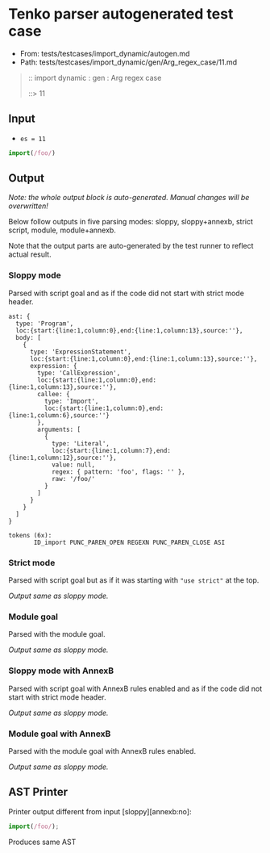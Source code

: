 # Tenko parser autogenerated test case

- From: tests/testcases/import_dynamic/autogen.md
- Path: tests/testcases/import_dynamic/gen/Arg_regex_case/11.md

> :: import dynamic : gen : Arg regex case
>
> ::> 11

## Input

- `es = 11`

`````js
import(/foo/)
`````

## Output

_Note: the whole output block is auto-generated. Manual changes will be overwritten!_

Below follow outputs in five parsing modes: sloppy, sloppy+annexb, strict script, module, module+annexb.

Note that the output parts are auto-generated by the test runner to reflect actual result.

### Sloppy mode

Parsed with script goal and as if the code did not start with strict mode header.

`````
ast: {
  type: 'Program',
  loc:{start:{line:1,column:0},end:{line:1,column:13},source:''},
  body: [
    {
      type: 'ExpressionStatement',
      loc:{start:{line:1,column:0},end:{line:1,column:13},source:''},
      expression: {
        type: 'CallExpression',
        loc:{start:{line:1,column:0},end:{line:1,column:13},source:''},
        callee: {
          type: 'Import',
          loc:{start:{line:1,column:0},end:{line:1,column:6},source:''}
        },
        arguments: [
          {
            type: 'Literal',
            loc:{start:{line:1,column:7},end:{line:1,column:12},source:''},
            value: null,
            regex: { pattern: 'foo', flags: '' },
            raw: '/foo/'
          }
        ]
      }
    }
  ]
}

tokens (6x):
       ID_import PUNC_PAREN_OPEN REGEXN PUNC_PAREN_CLOSE ASI
`````

### Strict mode

Parsed with script goal but as if it was starting with `"use strict"` at the top.

_Output same as sloppy mode._

### Module goal

Parsed with the module goal.

_Output same as sloppy mode._

### Sloppy mode with AnnexB

Parsed with script goal with AnnexB rules enabled and as if the code did not start with strict mode header.

_Output same as sloppy mode._

### Module goal with AnnexB

Parsed with the module goal with AnnexB rules enabled.

_Output same as sloppy mode._

## AST Printer

Printer output different from input [sloppy][annexb:no]:

````js
import(/foo/);
````

Produces same AST
